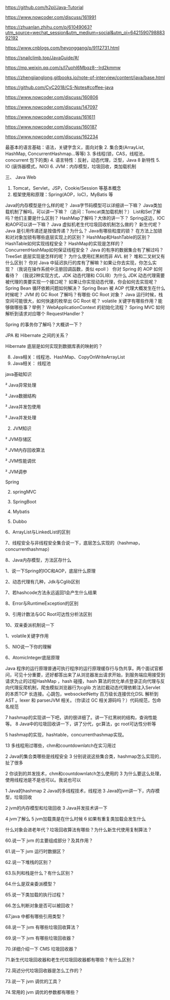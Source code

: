 https://github.com/h2pl/Java-Tutorial

https://www.nowcoder.com/discuss/161991

https://zhuanlan.zhihu.com/p/61049063?utm_source=wechat_session&utm_medium=social&utm_oi=642159079888392192

https://www.cnblogs.com/heyonggang/p/9112731.html

https://snailclimb.top/JavaGuide/#/

https://mp.weixin.qq.com/s/I7uohI6Mbqz8--Ird2kmmw

https://zhengjianglong.gitbooks.io/note-of-interview/content/java/base.html

https://github.com/CyC2018/CS-Notes#coffee-java

https://www.nowcoder.com/discuss/160806

https://www.nowcoder.com/discuss/147097

https://www.nowcoder.com/discuss/161611

https://www.nowcoder.com/discuss/160187

https://www.nowcoder.com/discuss/162234


最基本的语言基础：语法，关键字含义，面向对象
2. 集合类(ArrayList, HashMap, ConcurrentHashmap…等等)
3. 多线程(锁，CAS，线程池，concurrent 包下的类)
4. 语言特性：反射，动态代理，泛型，Java 8 新特性
5. IO (装饰器模式，NIO)
6. JVM：内存模型，垃圾回收，类加载机制

三、 Java Web

1. Tomcat，Servlet，JSP，Cookie/Session 等基本概念
2. 框架使用和原理：Spring(AOP，IoC)，MyBatis 等


Java的内存模型是什么样的呢？
Java字节码模型可以详细讲一下嘛？
Java类加载机制了解吗，可以讲一下嘛？（追问：Tomcat类加载机制？）
List和Set了解吗？他们主要是什么区别？
HashMap了解吗？大体的讲一下？
Spring这边，IOC和AOP可以讲一下嘛？
Java 虚拟机老生代垃圾回收机制怎么做的？
新生代呢？
Java 是引用传递还是按值传递？为什么？
Java有哪些粒度的锁？
在方法上加锁和对对象加锁有哪些底层实现上的区别？
HashMap和HashTable的区别？
HashTable如何实现线程安全？
HashMap的实现是怎样的？
ConcurrentHashMap如何保证线程安全？
Java 的有序的数据集合有了解过吗？
TreeSet 底层实现是怎样的呢？
为什么使用红黑树而非 AVL 树？
堆和二叉树又有什么区别？
你对 Java 中延迟执行的库有了解嘛？如果让你去实现，你怎么实现？（我说在操作系统中注册回调函数，类似 epoll ）
你对 Spring 的 AOP 如何看待？
（我说2种实现方式，JDK 动态代理和 CGLIB）为什么 JDK 动态代理需要被代理的类要实现一个接口呢？
如果让你实现动态代理，你会如何去实现呢？
Spring Bean 循环依赖问题如何解决？
Spring Bean 被 AOP 代理大概发生在什么时候呢？
JVM 的 GC Root 了解吗？有哪些 GC Root 对象？
Java 运行时候，栈空间可能很大，如何快速的枚举出 GC Root 呢？
volatile 关键字有哪些作用？能够做哪些事？举例？
WebApplicationContext 的初始化流程？
Spring MVC 如何解析到请求对应哪个 RequestHandler？

Spring 的事务你了解吗？大概讲一下？

JPA 和 Hibernate 之间的关系？

Hibernate 底层是如何实现到数据库表的映射的？

8. Java相关：线程池、HashMap、CopyOnWriteArrayList
5. Java相关： 线程池



 java基础知识

² Java异常处理

² Java数据结构

² Java并发包使用

² Java并发处理

2. JVM知识

² JVM存储区

² JVM内存回收算法

² JVM性能调优

² JVM调参 

Spring

2. springMVC

3. SpringBoot

4. Mybatis

5. Dubbo 



6、ArrayList与LinkedList的区别

7、线程安全与非线程安全集合说一下，底层怎么实现的（hashmap，concurrenthashmap）

8、Java内存模型，方法区存什么

1、说一下Spring的IOC和AOP，底层什么原理

2、动态代理有几种，Jdk与Cglib区别

7、若hashcode方法永远返回1会产生什么结果

8、Error与RuntimeException的区别

9、引用计数法与GC Root可达性分析法区别

10、双亲委派机制说一下

1、volatile关键字作用

5、NIO说一下你的理解

6、AtomicInteger底层原理

Java 程序的运行原理普通可执行程序的运行原理缓存行与伪共享。两个面试官都问，可见十分重要，还好都答出来了从浏览器发出请求开始，到服务端应用接受到请求为止的过程HashMap ，hash 碰撞，hash 算法的优化单点登录正向代理与反向代理反爬机制，爬虫模拟浏览器行为cglib 方法拦截动态代理依赖注入Servlet 的本质TCP 长连接。心跳包，websocketNetty 百万级长连接优化DSL 解析到 AST 。lexer 和 parserJVM 相关。（你读过 GC 相关源码吗？）代码规范，包命名规范


7 hashmap的实现讲一下吧，讲的很详细了。讲一下红黑树的结构，查询性能等。
8 Java中的垃圾回收讲一下，讲了分代，gc算法，gc root可达性分析等


5 hashmap的实现，hashtable，concurrenthashmap实现。


13 多线程用过哪些，chm和countdownlatch在实习用过

2 Java的集合类哪些是线程安全
3 分别说说这些集合类，hashmap怎么实现的，扯了很多

2 你谈到的并发技术，chm和countdownlatch怎么使用的
3 为什么要这么处理，使用线程池是不是也可以。我说也可以


1 Java的hashmap
2 Java的多线程技术，线程池
3 Java的jvm讲一下，内存模型，垃圾回收



2 jvm的内存模型和垃圾回收
3 Java并发技术讲一下

4 jvm了解么
5 jvm加载类是在什么时候
6 如果有重复类加载会发生什么


什么对象会进老年代？垃圾回收算法有哪些？为什么新生代使用复制算法？


60.说一下 jvm 的主要组成部分？及其作用？

61.说一下 jvm 运行时数据区？

62.说一下堆栈的区别？

63.队列和栈是什么？有什么区别？

64.什么是双亲委派模型？

65.说一下类加载的执行过程？

66.怎么判断对象是否可以被回收？

67.java 中都有哪些引用类型？

68.说一下 jvm 有哪些垃圾回收算法？

69.说一下 jvm 有哪些垃圾回收器？

70.详细介绍一下 CMS 垃圾回收器？

71.新生代垃圾回收器和老生代垃圾回收器都有哪些？有什么区别？

72.简述分代垃圾回收器是怎么工作的？

73.说一下 jvm 调优的工具？

74.常用的 jvm 调优的参数都有哪些？